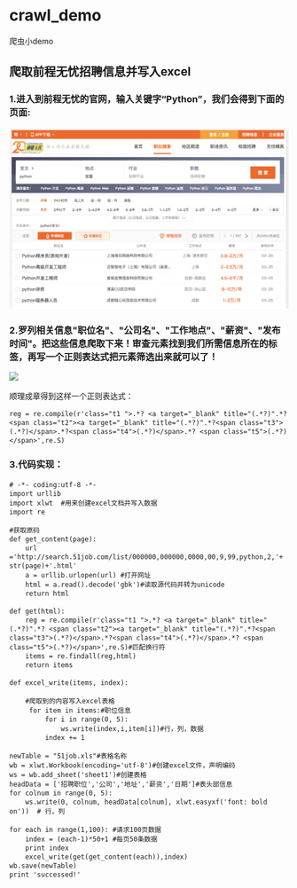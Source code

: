 # crawl_demo
爬虫小demo


## 爬取前程无忧招聘信息并写入excel


### 1.进入到前程无忧的官网，输入关键字“Python”，我们会得到下面的页面:
![](https://github.com/bjheweihua/crawl_demo/blob/master/51job/51j0b_1.png)  

### 2.罗列相关信息"职位名"、"公司名"、"工作地点"、"薪资"、"发布时间"。把这些信息爬取下来！审查元素找到我们所需信息所在的标签，再写一个正则表达式把元素筛选出来就可以了！
![](https://github.com/bjheweihua/crawl_demo/blob/master/51job/51j0b_2.png)  

顺理成章得到这样一个正则表达式：
```
reg = re.compile(r'class="t1 ">.*? <a target="_blank" title="(.*?)".*? <span class="t2"><a target="_blank" title="(.*?)".*?<span class="t3">(.*?)</span>.*?<span class="t4">(.*?)</span>.*? <span class="t5">(.*?)</span>',re.S)
```


### 3.代码实现：
```
# -*- coding:utf-8 -*-
import urllib
import xlwt  #用来创建excel文档并写入数据
import re
    
#获取原码
def get_content(page):
    url ='http://search.51job.com/list/000000,000000,0000,00,9,99,python,2,'+ str(page)+'.html'
    a = urllib.urlopen(url) #打开网址
    html = a.read().decode('gbk')#读取源代码并转为unicode
    return html

def get(html):
    reg = re.compile(r'class="t1 ">.*? <a target="_blank" title="(.*?)".*? <span class="t2"><a target="_blank" title="(.*?)".*?<span class="t3">(.*?)</span>.*?<span class="t4">(.*?)</span>.*? <span class="t5">(.*?)</span>',re.S)#匹配换行符
    items = re.findall(reg,html)
    return items

def excel_write(items, index):

    #爬取到的内容写入excel表格
     for item in items:#职位信息
         for i in range(0, 5):
             ws.write(index,i,item[i])#行，列，数据
         index += 1

newTable = "51job.xls"#表格名称
wb = xlwt.Workbook(encoding='utf-8')#创建excel文件，声明编码
ws = wb.add_sheet('sheet1')#创建表格
headData = ['招聘职位','公司','地址','薪资','日期']#表头部信息
for colnum in range(0, 5):
    ws.write(0, colnum, headData[colnum], xlwt.easyxf('font: bold on'))  # 行，列

for each in range(1,100): #请求100页数据
    index = (each-1)*50+1 #每页50条数据
    print index
    excel_write(get(get_content(each)),index)
wb.save(newTable)
print 'successed!'

```
